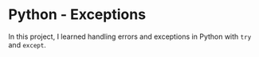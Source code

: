 # Python - Exceptions

In this project, I learned handling errors and exceptions in Python with `try`
and `except`.

